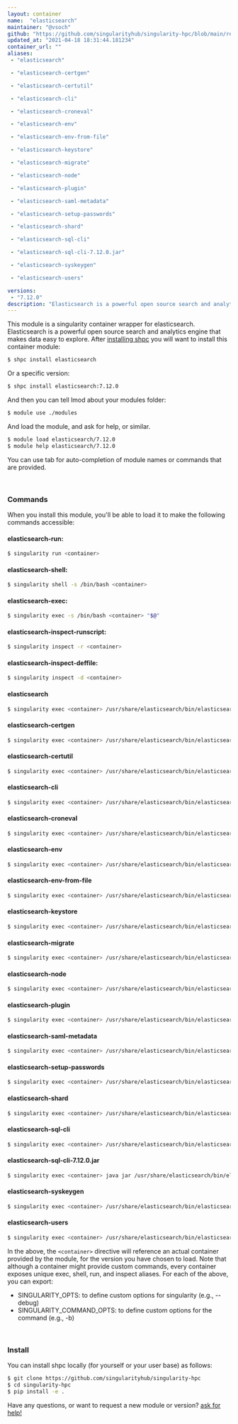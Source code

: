 ```yaml
---
layout: container
name:  "elasticsearch"
maintainer: "@vsoch"
github: "https://github.com/singularityhub/singularity-hpc/blob/main/registry/elasticsearch/container.yaml"
updated_at: "2021-04-18 18:31:44.181234"
container_url: ""
aliases:
 - "elasticsearch"

 - "elasticsearch-certgen"

 - "elasticsearch-certutil"

 - "elasticsearch-cli"

 - "elasticsearch-croneval"

 - "elasticsearch-env"

 - "elasticsearch-env-from-file"

 - "elasticsearch-keystore"

 - "elasticsearch-migrate"

 - "elasticsearch-node"

 - "elasticsearch-plugin"

 - "elasticsearch-saml-metadata"

 - "elasticsearch-setup-passwords"

 - "elasticsearch-shard"

 - "elasticsearch-sql-cli"

 - "elasticsearch-sql-cli-7.12.0.jar"

 - "elasticsearch-syskeygen"

 - "elasticsearch-users"

versions:
 - "7.12.0"
description: "Elasticsearch is a powerful open source search and analytics engine that makes data easy to explore."
---
```


This module is a singularity container wrapper for elasticsearch.
Elasticsearch is a powerful open source search and analytics engine that makes data easy to explore.
After [installing shpc](#install) you will want to install this container module:

```bash
$ shpc install elasticsearch
```

Or a specific version:

```bash
$ shpc install elasticsearch:7.12.0
```

And then you can tell lmod about your modules folder:

```bash
$ module use ./modules
```

And load the module, and ask for help, or similar.

```bash
$ module load elasticsearch/7.12.0
$ module help elasticsearch/7.12.0
```

You can use tab for auto-completion of module names or commands that are provided.

<br>

### Commands

When you install this module, you'll be able to load it to make the following commands accessible:

#### elasticsearch-run:

```bash
$ singularity run <container>
```

#### elasticsearch-shell:

```bash
$ singularity shell -s /bin/bash <container>
```

#### elasticsearch-exec:

```bash
$ singularity exec -s /bin/bash <container> "$@"
```

#### elasticsearch-inspect-runscript:

```bash
$ singularity inspect -r <container>
```

#### elasticsearch-inspect-deffile:

```bash
$ singularity inspect -d <container>
```


#### elasticsearch
       
```bash
$ singularity exec <container> /usr/share/elasticsearch/bin/elasticsearch
```


#### elasticsearch-certgen
       
```bash
$ singularity exec <container> /usr/share/elasticsearch/bin/elasticsearch-certgen
```


#### elasticsearch-certutil
       
```bash
$ singularity exec <container> /usr/share/elasticsearch/bin/elasticsearch-certutil
```


#### elasticsearch-cli
       
```bash
$ singularity exec <container> /usr/share/elasticsearch/bin/elasticsearch-cli
```


#### elasticsearch-croneval
       
```bash
$ singularity exec <container> /usr/share/elasticsearch/bin/elasticsearch-croneval
```


#### elasticsearch-env
       
```bash
$ singularity exec <container> /usr/share/elasticsearch/bin/elasticsearch-env
```


#### elasticsearch-env-from-file
       
```bash
$ singularity exec <container> /usr/share/elasticsearch/bin/elasticsearch-env-from-file
```


#### elasticsearch-keystore
       
```bash
$ singularity exec <container> /usr/share/elasticsearch/bin/elasticsearch-keystore
```


#### elasticsearch-migrate
       
```bash
$ singularity exec <container> /usr/share/elasticsearch/bin/elasticsearch-migrate
```


#### elasticsearch-node
       
```bash
$ singularity exec <container> /usr/share/elasticsearch/bin/elasticsearch-node
```


#### elasticsearch-plugin
       
```bash
$ singularity exec <container> /usr/share/elasticsearch/bin/elasticsearch-plugin
```


#### elasticsearch-saml-metadata
       
```bash
$ singularity exec <container> /usr/share/elasticsearch/bin/elasticsearch-saml-metadata
```


#### elasticsearch-setup-passwords
       
```bash
$ singularity exec <container> /usr/share/elasticsearch/bin/elasticsearch-setup-passwords
```


#### elasticsearch-shard
       
```bash
$ singularity exec <container> /usr/share/elasticsearch/bin/elasticsearch-shard
```


#### elasticsearch-sql-cli
       
```bash
$ singularity exec <container> /usr/share/elasticsearch/bin/elasticsearch-sql-cli
```


#### elasticsearch-sql-cli-7.12.0.jar
       
```bash
$ singularity exec <container> java jar /usr/share/elasticsearch/bin/elasticsearch-sql-cli-7.12.0.jar
```


#### elasticsearch-syskeygen
       
```bash
$ singularity exec <container> /usr/share/elasticsearch/bin/elasticsearch-syskeygen
```


#### elasticsearch-users
       
```bash
$ singularity exec <container> /usr/share/elasticsearch/bin/elasticsearch-users
```



In the above, the `<container>` directive will reference an actual container provided
by the module, for the version you have chosen to load. Note that although a container
might provide custom commands, every container exposes unique exec, shell, run, and
inspect aliases. For each of the above, you can export:

 - SINGULARITY_OPTS: to define custom options for singularity (e.g., --debug)
 - SINGULARITY_COMMAND_OPTS: to define custom options for the command (e.g., -b)

<br>
  
### Install

You can install shpc locally (for yourself or your user base) as follows:

```bash
$ git clone https://github.com/singularityhub/singularity-hpc
$ cd singularity-hpc
$ pip install -e .
```

Have any questions, or want to request a new module or version? [ask for help!](https://github.com/singularityhub/singularity-hpc/issues)